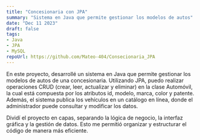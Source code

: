 ```yaml
---
title: "Concesionaria con JPA"
summary: "Sistema en Java que permite gestionar los modelos de autos"
date: "Dec 11 2023"
draft: false
tags:
- Java
- JPA
- MySQL
repoUrl: https://github.com/Mateo-404/Consecionaria_JPA
---
```


En este proyecto, desarrollé un sistema en Java que permite gestionar los modelos de autos de una concesionaria. Utilizando JPA, puedo realizar operaciones CRUD (crear, leer, actualizar y eliminar) en la clase Automóvil, la cual está compuesta por los atributos id, modelo, marca, color y patente. Además, el sistema publica los vehículos en un catálogo en línea, donde el administrador puede consultar y modificar los datos.

Dividí el proyecto en capas, separando la lógica de negocio, la interfaz gráfica y la gestión de datos. Esto me permitió organizar y estructurar el código de manera más eficiente.
